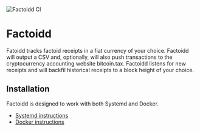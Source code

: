 ![Factoidd CI](https://github.com/Factoshi/factoidd/workflows/Factoidd%20CI/badge.svg)

# Factoidd

Fatoidd tracks factoid receipts in a fiat currency of your choice. Factoidd will output a CSV and, optionally, will also push transactions to the cryptocurrency accounting website bitcoin.tax. Factoidd listens for new receipts and will backfil historical receipts to a block height of your choice.

## Installation

Factoidd is designed to work with both Systemd and Docker.

-   [Systemd instructions](./SYSTEMD.md)
-   [Docker instructions](./DOCKER.md)
